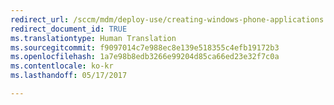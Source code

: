 ```yaml
---
redirect_url: /sccm/mdm/deploy-use/creating-windows-phone-applications
redirect_document_id: TRUE
ms.translationtype: Human Translation
ms.sourcegitcommit: f9097014c7e988ec8e139e518355c4efb19172b3
ms.openlocfilehash: 1a7e98b8edb3266e99204d85ca66ed23e32f7c0a
ms.contentlocale: ko-kr
ms.lasthandoff: 05/17/2017

---
```


